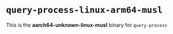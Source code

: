 # `query-process-linux-arm64-musl`

This is the **aarch64-unknown-linux-musl** binary for `query-process`
